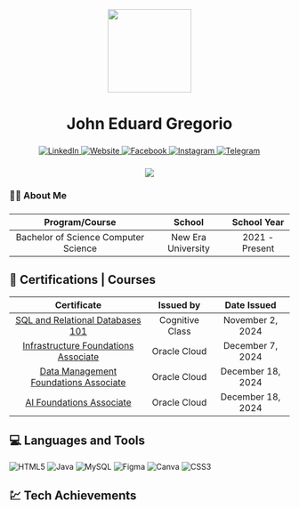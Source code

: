 <div align="center">
  <img height="150" src="https://png.pngtree.com/png-clipart/20240705/original/pngtree-web-programmer-avatar-png-image_15495273.png"  />
</div>

<h1 align="center">John Eduard Gregorio</h1>

###

<p align="center">
    <a href="">
        <img src="https://img.shields.io/badge/linkedin-%230077B5.svg?style=for-the-badge&logo=linkedin&logoColor=white" alt="LinkedIn">
    </a>
    <a href="johneduardgregorio1@gmail.com">
        <img src="https://img.shields.io/badge/Gmail-D14836?style=for-the-badge&logo=gmail&logoColor=white" alt="Website">
    </a>
    <a href="https://www.facebook.com/profile.php?id=100008473804815">
        <img src="https://img.shields.io/badge/Facebook-%231877F2.svg?style=for-the-badge&logo=Facebook&logoColor=white" alt="Facebook">
    </a>
    <a href="https://www.instagram.com/?hl=en">
        <img src="https://img.shields.io/badge/Instagram-%23E4405F.svg?style=for-the-badge&logo=Instagram&logoColor=white" alt="Instagram">
    </a>
    <a href="https://t.me/Johneduardgregorio">
        <img src="https://img.shields.io/badge/Telegram-2CA5E0?style=for-the-badge&logo=telegram&logoColor=white" alt="Telegram">
    </a>
</p>

###

<div align="center">
  <img src="https://visitor-badge.laobi.icu/badge?page_id=https://github.com/Gregorio-AI"  />
</div>

###



<h3 align="left">👩‍💻  About Me</h3>

###
<div align="center">

| Program/Course | School | School Year |
| :-------------: | :-----: | :-----------: |
| Bachelor of Science Computer Science | New Era University | 2021 - Present |

</div>

###

## 📒 Certifications | Courses

<div align="center">

| Certificate | Issued by | Date Issued |
| :-------------: | :-----: | :-----------: |
| <a href="https://courses.cognitiveclass.ai/certificates/a48e4586b6c9466fa5d5de359d39d85b">SQL and Relational Databases 101</a> | Cognitive Class | November 2, 2024 |
| <a href="https://catalog-education.oracle.com/ords/certview/sharebadge?id=D465B5F333E18003D9A3F09DAB933D3D5B8569A01138EB3FEC9FCE818D05DF3C">Infrastructure Foundations Associate</a> | Oracle Cloud  | December 7, 2024 |
| <a href="https://catalog-education.oracle.com/ords/certview/sharebadge?id=D465B5F333E18003D9A3F09DAB933D3D9EBA4C32E16AFE4A19F0887A440AF980">Data Management Foundations Associate</a> | Oracle Cloud  | December 18, 2024 |
| <a href="https://catalog-education.oracle.com/ords/certview/sharebadge?id=C526DF1C9AFD7EB1DF7C5D6B9D8036EF7CAA42E58F60FE759FAF8F188EF5B3FF">AI Foundations Associate</a> | Oracle Cloud  | December 18, 2024 |

</div>

## 💻 Languages and Tools
![HTML5](https://img.shields.io/badge/html5-%23E34F26.svg?style=for-the-badge&logo=html5&logoColor=white) ![Java](https://img.shields.io/badge/java-%23ED8B00.svg?style=for-the-badge&logo=openjdk&logoColor=white) ![MySQL](https://img.shields.io/badge/mysql-4479A1.svg?style=for-the-badge&logo=mysql&logoColor=white) ![Figma](https://img.shields.io/badge/figma-%23F24E1E.svg?style=for-the-badge&logo=figma&logoColor=white) ![Canva](https://img.shields.io/badge/Canva-%2300C4CC.svg?style=for-the-badge&logo=Canva&logoColor=white) ![CSS3](https://img.shields.io/badge/css3-%231572B6.svg?style=for-the-badge&logo=css3&logoColor=white) 

## 💹 Tech Achievements 
